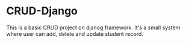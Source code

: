# CRUD-Django
This is a basic CRUD project on djanog framework. It's a small system where user can add, delete and update student record.
